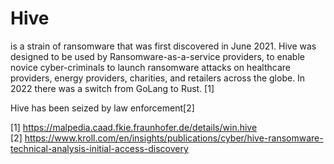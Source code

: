 # Hive

is a strain of ransomware that was first discovered in June 2021. Hive was designed to be used by Ransomware-as-a-service providers, to enable novice cyber-criminals to launch ransomware attacks on healthcare providers, energy providers, charities, and retailers across the globe.
In 2022 there was a switch from GoLang to Rust. [1]

Hive has been seized by law enforcement[2]



[1] https://malpedia.caad.fkie.fraunhofer.de/details/win.hive  
[2] https://www.kroll.com/en/insights/publications/cyber/hive-ransomware-technical-analysis-initial-access-discovery
